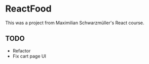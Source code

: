 # ReactFood

This was a project from Maximilian Schwarzmüller's React course.

## TODO
- Refactor
- Fix cart page UI
